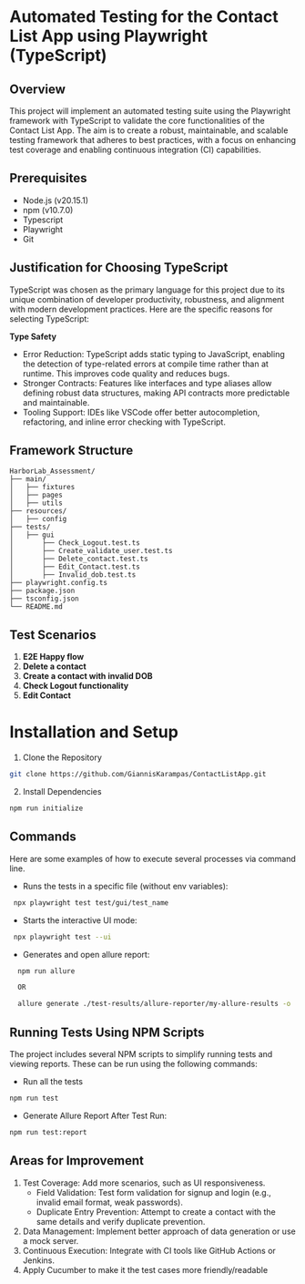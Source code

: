 # Automated Testing for the Contact List App using Playwright (TypeScript)

## Overview
This project will implement an automated testing suite using the Playwright framework with TypeScript to validate the core functionalities of the Contact List App. The aim is to create a robust, maintainable, and scalable testing framework that adheres to best practices, with a focus on enhancing test coverage and enabling continuous integration (CI) capabilities.

## Prerequisites

- Node.js (v20.15.1)
- npm (v10.7.0)
- Typescript
- Playwright
- Git

## Justification for Choosing TypeScript
TypeScript was chosen as the primary language for this project due to its unique combination of developer productivity, robustness, and alignment with modern development practices. Here are the specific reasons for selecting TypeScript:

**Type Safety**
   - Error Reduction: TypeScript adds static typing to JavaScript, enabling the detection of type-related errors at compile time rather than at runtime. This improves code quality and reduces bugs.
   - Stronger Contracts: Features like interfaces and type aliases allow defining robust data structures, making API contracts more predictable and maintainable.
   - Tooling Support: IDEs like VSCode offer better autocompletion, refactoring, and inline error checking with TypeScript.

## Framework Structure
```bssh
HarborLab_Assessment/
├── main/
│   ├── fixtures     
│   ├── pages
│   ├── utils 
├── resources/
│   ├── config 
├── tests/
│   ├── gui 
│       ├── Check_Logout.test.ts
│       ├── Create_validate_user.test.ts
│       ├── Delete_contact.test.ts
│       ├── Edit_Contact.test.ts
│       ├── Invalid_dob.test.ts   
├── playwright.config.ts
├── package.json        
├── tsconfig.json       
└── README.md           
```
## Test Scenarios

1. **E2E Happy flow**
2. **Delete a contact**
3. **Create a contact with invalid DOB**
4. **Check Logout functionality**
5. **Edit Contact**

# Installation and Setup

1. Clone the Repository
```bash
git clone https://github.com/GiannisKarampas/ContactListApp.git
```
2. Install Dependencies
```bash
npm run initialize
```

## Commands

Here are some examples of how to execute several processes via command line.

-   Runs the tests in a specific file (without env variables):

```bash
 npx playwright test test/gui/test_name
```

-   Starts the interactive UI mode:

```bash
 npx playwright test --ui
```

-   Generates and open allure report:

```bash
  npm run allure

  OR

  allure generate ./test-results/allure-reporter/my-allure-results -o ./test-results/allure-report --clean && allure open ./test-results/allure-report
```

## Running Tests Using NPM Scripts

The project includes several NPM scripts to simplify running tests and viewing reports. These can be run using the following commands:

- Run all the tests
```bash
npm run test
```

- Generate Allure Report After Test Run:
```bash
npm run test:report
```

## Areas for Improvement

1. Test Coverage: Add more scenarios, such as UI responsiveness.
   - Field Validation: Test form validation for signup and login (e.g., invalid email format, weak passwords).
   - Duplicate Entry Prevention: Attempt to create a contact with the same details and verify duplicate prevention.
2. Data Management: Implement better approach of data generation or use a mock server.
3. Continuous Execution: Integrate with CI tools like GitHub Actions or Jenkins.
4. Apply Cucumber to make it the test cases more friendly/readable